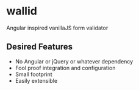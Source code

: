# wallid
Angular inspired vanillaJS form validator

## Desired Features

* No Angular or jQuery or whatever dependency
* Fool proof integration and configuration
* Small footprint
* Easily extensible
